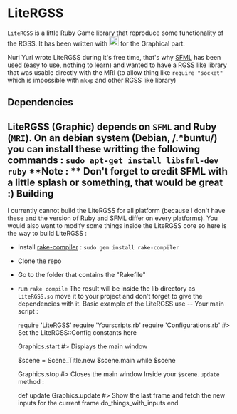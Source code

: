 LiteRGSS
====
`LiteRGSS` is a little Ruby Game library that reproduce some functionality of the RGSS. It has been written with <img src="https://www.sfml-dev.org/images/logo.png" alt="SFML" title="SFML" style="height: 1.5em;"/> for the Graphical part.

Nuri Yuri wrote LiteRGSS during it's free time, that's why [SFML](https://www.sfml-dev.org/index-fr.php"SFML") has been used (easy to use, nothing to learn) and wanted to have a RGSS like library that was usable directly with the MRI (to allow thing like `require "socket"` which is impossible with `mkxp` and other RGSS like library)

Dependencies
--
LiteRGSS (Graphic) depends on `SFML` and Ruby (`MRI`). On an debian system (Debian, /.*buntu/) you can install these writting the following commands :
```sudo apt-get install libsfml-dev ruby```
**Note : ** Don't forget to credit SFML with a little splash or something, that would be great :)
Building
--
I currently cannot build the LiteRGSS for all platform (because I don't have these and the version of Ruby and SFML differ on every platforms). You would also want to modify some things inside the LiteRGSS core so here is the way to build LiteRGSS :
- Install [rake-compiler](https://github.com/rake-compiler/rake-compiler"rake-compiler") : `sudo gem install rake-compiler`
- Clone the repo
- Go to the folder that contains the "Rakefile"
- run `rake compile`
The result will be inside the lib directory as `LiteRGSS.so` move it to your project and don't forget to give the dependencies with it.
Basic example of the LiteRGSS use
--
Your main script :

    require 'LiteRGSS'
    require 'Yourscripts.rb'
    require 'Configurations.rb' #> Set the LiteRGSS::Config constants here
    
    Graphics.start #> Displays the main window
    
    $scene = Scene_Title.new
    $scene.main while $scene
    
    Graphics.stop #> Closes the main window
   Inside your `$scene.update` method :
   

    def update
      Graphics.update #> Show the last frame and fetch the new inputs for the current frame
      do_things_with_inputs
    end
